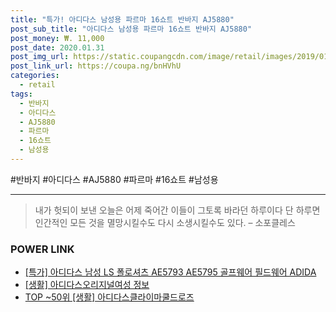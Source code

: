 ```yaml
--- 
title: "특가! 아디다스 남성용 파르마 16쇼트 반바지 AJ5880" 
post_sub_title: "아디다스 남성용 파르마 16쇼트 반바지 AJ5880" 
post_money: ₩. 11,000 
post_date: 2020.01.31 
post_img_url: https://static.coupangcdn.com/image/retail/images/2019/01/17/14/6/3a67c118-14c7-49c6-bbd7-9c10b320ef9d.jpg 
post_link_url: https://coupa.ng/bnHVhU 
categories: 
  - retail 
tags: 
  - 반바지 
  - 아디다스 
  - AJ5880 
  - 파르마 
  - 16쇼트 
  - 남성용 
--- 
```

  #반바지 #아디다스 #AJ5880 #파르마 #16쇼트 #남성용 
<hr> 

> 내가 헛되이 보낸 오늘은 어제 죽어간 이들이 그토록 바라던 하루이다 단 하루면 인간적인 모든 것을 멸망시킬수도 다시 소생시킬수도 있다. – 소포클레스 


### POWER LINK

* <a href="https://blog.naver.com/santokki14/221788816182" target="_blank">[특가] 아디다스 남성 LS 폴로셔츠 AE5793 AE5795 골프웨어 필드웨어 ADIDA</a>
* <a href="https://blog.naver.com/fasyy4321/221766338599" target="_blank"> [생활] 아디다스오리지널여성 정보 </a>
* <a href="https://blog.naver.com/an0733/221788456634" target="_blank"> TOP ~50위 [생활] 아디다스클라이마쿨드로즈</a>
